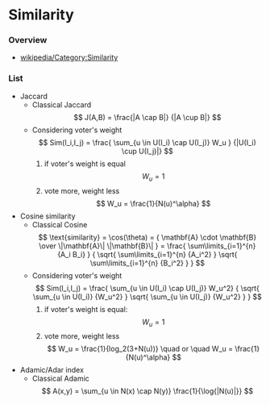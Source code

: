 # Similarity

### Overview
* [wikipedia/Category:Similarity](
  https://en.wikipedia.org/wiki/Category:Similarity_and_distance_measures)

### List
* Jaccard
  + Classical Jaccard
    $$
      J(A,B)
      = \frac{|A \cap B|}
        {|A \cup B|}
    $$
  + Considering voter's weight
    $$
      Sim(I_i,I_j)
      = \frac{ \sum_{u \in U(I_i) \cap U(I_j)} W_u }
        {|U(I_i) \cup U(I_j)|}
    $$
    1. if voter's weight is equal
      $$
        W_u = 1
      $$
    2. vote more, weight less
      $$
        W_u = \frac{1}{N(u)^\alpha}
      $$
* Cosine similarity
  + Classical Cosine
    $$
      \text{similarity}
      = \cos(\theta)
      = { \mathbf{A} \cdot \mathbf{B}
        \over \|\mathbf{A}\| \|\mathbf{B}\| }
      = \frac{ \sum\limits_{i=1}^{n} {A_i B_i} }
        { \sqrt{ \sum\limits_{i=1}^{n} {A_i^2} }
          \sqrt{ \sum\limits_{i=1}^{n} {B_i^2} } }
    $$
  + Considering voter's weight
    $$
      Sim(I_i,I_j)
      = \frac{ \sum_{u \in U(I_i) \cap U(I_j)} W_u^2}
        { \sqrt{ \sum_{u \in U(I_i)} {W_u^2} }
          \sqrt{ \sum_{u \in U(I_j)} {W_u^2} } }
    $$
    1. if voter's weight is equal:
    $$
      W_u = 1
    $$
    2. vote more, weight less
    $$
      W_u = \frac{1}{log_2(3+N(u))}
      \quad or \quad
      W_u = \frac{1}{N(u)^\alpha}
    $$
* Adamic/Adar index
  + Classical Adamic
    $$
    A(x,y) = \sum_{u \in N(x) \cap N(y)} \frac{1}{\log{|N(u)|}}
    $$
